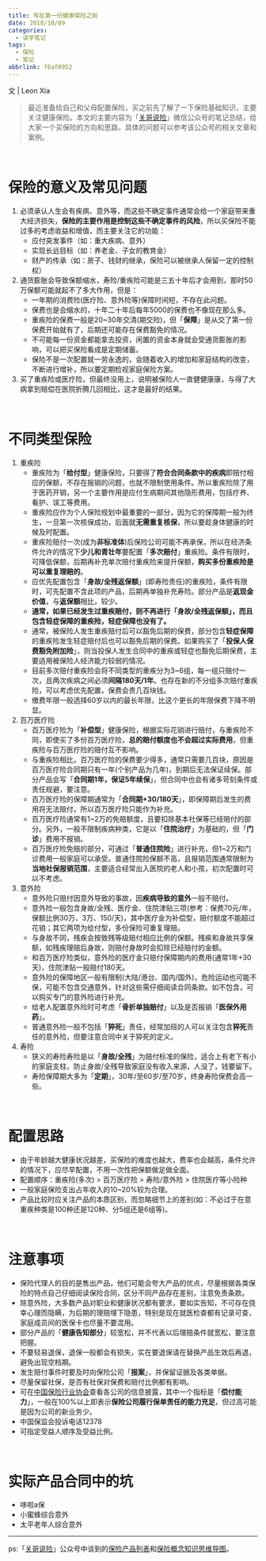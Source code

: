 ```yaml
---
title: 写在第一份健康保险之前
date: 2018/10/09
categories:
  - 读学笔记
tags:
  - 保险
  - 笔记
abbrlink: f6af0952
---
```


文 | Leon Xia

>最近准备给自己和父母配置保险，买之前先了解了一下保险基础知识，主要关注健康保险。本文的主要内容为「[关哥说险](https://mp.weixin.qq.com/s/B_Ah9gFBqrSFlAR6frJHKA)」微信公众号的笔记总结，给大家一个买保险的方向和思路，具体的问题可以参考该公众号的相关文章和案例。

<!--more-->
&nbsp;

# 保险的意义及常见问题
1. 必须承认人生会有疾病、意外等，而这些不确定事件通常会给一个家庭带来重大经济损失，**保险的主要作用是控制这些不确定事件的风险**，所以买保险不能过多的考虑收益和增值，而主要关注它的功能：
    - 应付突发事件（如：重大疾病、意外）
    - 实现长远目标（如：养老金、子女的教育金）
    - 财产的传承（如：房子、钱财的继承，保险可以被继承人保留一定的控制权）
&nbsp;
2. 通货膨胀会导致保额缩水，寿险/重疾险可能是三五十年后才会用到，那时50万保额可能就起不了多大作用，但是：
    - 一年期的消费险(医疗险、意外险等)保障时间短，不存在此问题。
    - 保费也是会缩水的，十年二十年后每年5000的保费也不像现在那么多。
    - 重疾险的保费一般是20~30年交清(期交险)，但「**保障**」是从交了第一份保费开始就有了，后期还可能存在保费豁免的情况。
    - 不可能每一份资金都能拿去投资，闲置的资金本身就会受通货膨胀的影响，可以把买保险看成是定期储蓄。
    - 保险不是一次配置就一劳永逸的，会随着收入的增加和家庭结构的改变，不断进行增补，所以要定期检视家庭保险方案。
&nbsp;
3. 买了重疾险或医疗险，但最终没用上，说明被保险人一直健健康康，与得了大病拿到赔偿在医院折腾几回相比，这才是最好的结果。

&nbsp;
# 不同类型保险
1. 重疾险  
    - 重疾险为「**给付型**」健康保险，只要得了**符合合同条款中的疾病**即赔付相应的保额，不存在报销的问题，也就不限制使用条件。所以重疾险除了用于医药开销，另一个主要作用是应付生病期间其他隐形费用，包括疗养、看护、误工等费用。
    - 重疾险应作为个人保险规划中最重要的一部分，因为它的保障期一般为终生，一旦第一次核保成功，后面就**无需重复核保**，所以要趁身体健康的时候及时配置。
    - 重疾险赔付一次(成为**非标准体**)后保险公司可能不再承保，所以在经济条件允许的情况下**少儿和青壮年**要配置「**多次赔付**」重疾险。条件有限时，可降低保额，后期再补充单次赔付重疾险来提升保额，**购买多份重疾险是可以重复理赔的**。
    - 应优先配置包含「**身故/全残返保额**」(即寿险责任)的重疾险，条件有限时，可先配置不含此项的产品，后期再单独补充寿险。部分产品是**返现金价值**，与**返保额**相比，较少。
    - **通常，如果已经发生过重疾赔付，则不再进行「身故/全残返保额」，而且包含轻症保障的重疾险，轻症保障也没有了。**
    - 通常，被保险人发生重疾赔付后可以豁免后期的保费，部分包含**轻症保障**的重疾险发生轻症赔付后也可以豁免后期的保费。如果购买了「**投保人保费豁免附加险**」，则当投保人发生合同中的重疾或轻症也豁免后期保费，主要适用被保险人经济能力较弱的情况。
    - 目前多次赔付重疾险会将不同类型的重疾分为3~6组，每一组只赔付一次，且两次疾病之间必须**间隔180天/1年**。也存在新的不分组多次赔付重疾险，可以考虑优先配置，保费会贵几百块钱。
    - 缴费年限一般选择60岁以内的最长年限，比这个更长的年限保费下降不明显。
&nbsp;
2. 百万医疗险
    - 百万医疗险为「**补偿型**」健康保险，根据实际花销进行赔付，与重疾险不同，即使买了多份百万医疗险，**总的赔付额度也不会超过实际费用**，但重疾险与百万医疗险的赔付互不影响。
    - 与重疾险相比，百万医疗险的保费要少得多，通常只需要几百块，原因是百万医疗险合同期只有一年(个别产品为几年)，到期后无法保证续保。部分产品会写「**合同期1年，保证5年续保**」，但合同中也会有诸多苛刻条件或责任规避，要注意。
    - 百万医疗险的保障期通常为「**合同期+30/180天**」，即保障期后发生的费用将无法赔付，所以百万医疗险只能作为补充。
    - 百万医疗险通常有1~2万的免赔额度，且要扣除基本社保等已经赔付的部分。另外，一般不限制疾病种类，它是以「**住院治疗**」为基础的，但「**门诊**」费用不报销。
    - 百万医疗险免赔的部分，可通过「**普通住院险**」进行补充，但1~2万和门诊费用一般家庭可以承受。普通住院险保额不高，且报销范围通常限制为**当地社保报销范围**，主要适合经常出入医院的老人和小孩，初次配置时可以不考虑。
&nbsp;
3. 意外险
    - 意外险只赔付因意外导致的事故，因**疾病导致的意外**一般不赔付。
    - 意外险一般包含身故/全残、医疗金、住院津贴三项(参考：保费70元/年，保额比例30万、3万、150/天)，其中医疗金为补偿型，赔付额度不能超过花销；其它两项为给付型，多份保险可重复理赔。
    - 与身故不同，残疾会按致残等级赔付相应比例的保额。残疾和身故共享保额，如残疾理赔后身故，则赔付身故时会扣除已经赔付的金额。
    - 和百万医疗险类似，意外险的医疗金只赔付保障期内的费用(通常1年+30天)，住院津贴一般赔付180天。
    - 意外险的保障地区一般有限制(大陆/港台、国内/国外)，危险运动也可能不保，可能不包含交通意外，针对这些需仔细阅读合同条款。如不包含，可以购买专门的意外险进行补充。
    - 给老人配置意外险时可考虑「**骨折单独赔付**」以及是否报销「**医保外用药**」。
    - 普通意外险一般不包括「**猝死**」责任，经常加班的人可以关注包含**猝死**责任的意外险，但要注意合同中关于猝死的定义。
&nbsp;
4. 寿险
    - 狭义的寿险寿险是以「**身故/全残**」为赔付标准的保险，适合上有老下有小的家庭支柱，防止身故/全残导致家庭没有收入来源，人没了，钱要留下。
    - 寿险保障期大多为「**定期**」，30年/至60岁/至70岁，终身寿险保费会高一些。

&nbsp;
# 配置思路
- 由于年龄越大健康状况越差，买保险的难度也越大，费率也会越高，条件允许的情况下，应尽早配置，不用一次性把保额做足做全面。
- 配置顺序：重疾险(多次) > 百万医疗险 > 寿险/意外险 > 住院医疗等小险种
- 一般家庭保险支出占年收入的10~20%较为合理。
- 产品比较时应关注产品的本质区别，而忽略细节上的差别(如：不必过于在意重疾种类是100种还是120种、分5组还是6组等)。

&nbsp;
# 注意事项
- 保险代理人的目的是售出产品，他们可能会夸大产品的优点，尽量根据各类保险的特点自己仔细阅读保险合同，区分不同产品存在差别，注意免责条款。
- 除意外险，大多数产品对职业和健康状况都有要求，要如实告知，不可存在侥幸心理而隐瞒，为后期的理赔埋下隐患，特别是现在就医检查都有记录可查，家庭成员间的医保卡也尽量不要混用。
- 部分产品的「**健康告知部分**」较宽松，并不代表以后理赔条件就宽松，要注意把握。
- 不要轻易退保，退保一般都会有损失，实在要退保请在替换产品生效后再退，避免出现空档期。
- 发生赔付事件时要及时向保险公司「**报案**」，并保留证据及各类单据。
- 尽量保留社保，是否有社保对保费和赔付比例都有影响。
- 可在[中国保险行业协会](http://icid.iachina.cn/)查看各公司的信息披露，其中一个指标是「**偿付能力**」，一般在100%以上即表示**保险公司履行保单责任的能力充足**，但过高可能是因为公司的新业务少。
- 中国保监会投诉电话12378
- 可指定受益人顺序及受益比例。

&nbsp;
# 实际产品合同中的坑
- 哆啦a保
- 小蜜蜂综合意外
- 太平老年人综合意外

---
ps:「[关哥说险](https://mp.weixin.qq.com/s/B_Ah9gFBqrSFlAR6frJHKA)」公众号中谈到的[保险产品列表](https://pan.baidu.com/s/19ECy3X2uR-hU_FA9APOEIg)和[保险概念知识思维导图](https://mp.weixin.qq.com/s?__biz=MzU0MDExOTM3Mg==&mid=2247484848&idx=1&sn=bab6197dfba032807c0677eeddee9cb5&chksm=fb3f5d93cc48d485af365724dfcc2df1b3b6c5240eedc4e8e5e75bd1cf3987d1d61bdf1e4496&scene=21#wechat_redirect)。



